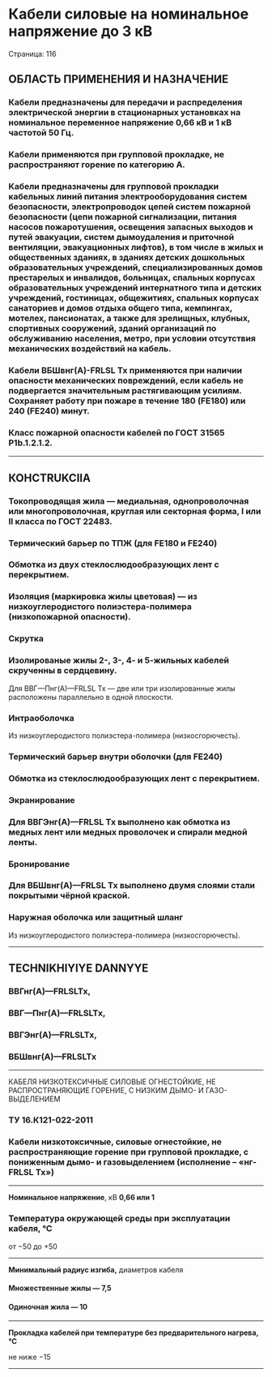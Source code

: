 # Кабели силовые на номинальное напряжение до 3 кВ  
Страница: 116  

## ОБЛАСТЬ ПРИМЕНЕНИЯ И НАЗНАЧЕНИЕ

### Кабели предназначены для передачи и распределения электрической энергии в стационарных установках на номинальное переменное напряжение 0,66 кВ и 1 кВ частотой 50 Гц.

### Кабели применяются при групповой прокладке, не распространяют горение по категорию А.

### Кабели предназначены для групповой прокладки кабельных линий питания электрооборудования систем безопасности, электропроводок цепей систем пожарной безопасности (цепи пожарной сигнализации, питания насосов пожаротушения, освещения запасных выходов и путей эвакуации, систем дымоудаления и приточной вентиляции, эвакуационных лифтов), в том числе в жилых и общественных зданиях, в зданиях детских дошкольных образовательных учреждений, специализированных домов престарелых и инвалидов, больницах, спальных корпусах образовательных учреждений интернатного типа и детских учреждений, гостиницах, общежитиях, спальных корпусах санаториев и домов отдыха общего типа, кемпингах, мотелех, пансионатах, а также для зрелищных, клубных, спортивных сооружений, зданий организаций по обслуживанию населения, метро, при условии отсутствия механических воздействий на кабель.

### Кабели ВБШвнг(А)-FRLSL Tx применяются при наличии опасности механических повреждений, если кабель не подвергается значительным растягивающим усилиям. Сохраняет работу при пожаре в течение 180 (FE180) или 240 (FE240) минут.

### Класс пожарной опасности кабелей по ГОСТ 31565 P1b.1.2.1.2.

---

## КОНСTRUKCIIA

### Токопроводящая жила — медиальная, однопроволочная или многопроволочная, круглая или секторная форма, I или II класса по ГОСТ 22483.

### Термический барьер по ТПЖ (для FE180 и FE240)

### Обмотка из двух стеклослюдообразующих лент с перекрытием.

### Изоляция (маркировка жилы цветовая) — из низкоуглеродистого полиэстера-полимера (низкопожарной опасности).

### Скрутка

### Изолированые жилы 2-, 3-, 4- и 5-жильных кабелей скрученны в сердцевину.

Для ВВГ—Пнг(А)—FRLSL Tx — две или три изолированные жилы расположены параллельно в одной плоскости.

### Интраоболочка 

Из низкоуглеродистого полиэстера-полимера (низкосгорючесть).

### Термический барьер внутри оболочки (для FE240)

### Обмотка из стеклослюдообразующих лент с перекрытием.

### Экранирование

### Для ВВГЭнг(А)—FRLSL Tx выполнено как обмотка из медных лент или медных проволочек и спирали медной ленты.

### Бронирование

### Для ВБШвнг(А)—FRLSL Tx выполнено двумя слоями стали покрытыми чёрной краской.

### Наружная оболочка или защитный шланг

Из низкоуглеродистого полиэстера-полимера (низкосгорючесть).

---

## TECHNIKHIYIYE DANNYYE

### ВВГнг(А)—FRLSLTx,

### ВВГ—Пнг(А)—FRLSLTx,

### ВВГЭнг(А)—FRLSLTx,

### ВБШвнг(А)—FRLSLTx

--- 
КАБЕЛЯ НИЗКОТЕКСИЧНЫЕ СИЛОВЫЕ ОГНЕСТОЙКИЕ, НЕ РАСПРОСТРАНЯЮЩИЕ ГОРЕНИЕ, С НИЗКИМ ДЫМО- И ГАЗО-ВЫДЕЛЕНИЕМ

### ТУ 16.К121-022-2011

### Кабели низкотоксичные, силовые огнестойкие, не распространяющие горение при групповой прокладке, с пониженным дымо- и газовыделением (исполнение – «нг-FRLSL Tx»)

---
**Номинальное напряжение**, кВ **0,66 или 1**

### Температура окружающей среды при эксплуатации кабеля, °С

от −50 до +50

---
**Минимальный радиус изгиба,** диаметров кабеля

#### Множественные жилы — 7,5

#### Одиночная жила — 10

---
**Прокладка кабелей при температуре без предварительного нагрева,°С**

не ниже −15

---